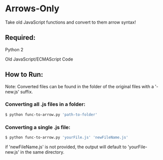 # Arrows-Only
Take old JavaScript functions and convert to them arrow syntax!

## Required:
Python 2

Old JavaScript/ECMAScript Code

## How to Run:
Note: Converted files can be found in the folder of the original files with a '-new.js' suffix.
### Converting all .js files in a folder:
```bash
$ python func-to-arrow.py 'path-to-folder'
```

### Converting a single .js file:
```bash
$ python func-to-arrow.py 'yourFile.js' 'newFileName.js'
```
if 'newFileName.js' is not provided, the output will default to 'yourFile-new.js' in the same directory.
